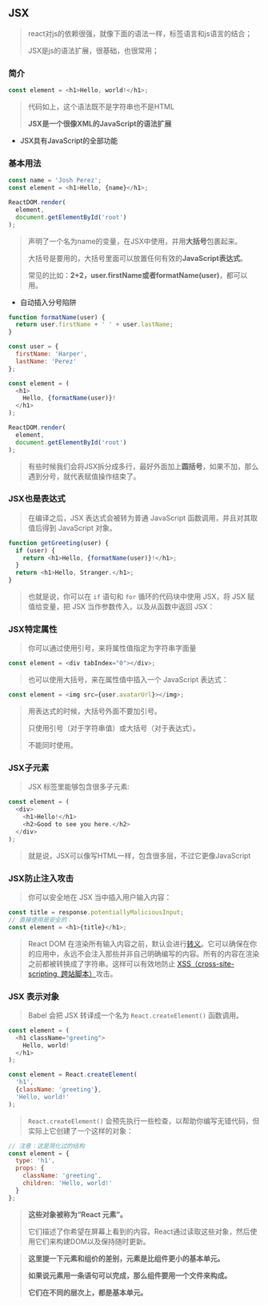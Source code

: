 ## JSX

> react对js的依赖很强，就像下面的语法一样，标签语言和js语言的结合；
>
> JSX是js的语法扩展，很基础，也很常用；

### 简介

```js
const element = <h1>Hello, world!</h1>;
```

> 代码如上，这个语法既不是字符串也不是HTML
>
> **JSX是一个很像XML的JavaScript的语法扩展**

- JSX具有JavaScript的全部功能

### 基本用法

```js
const name = 'Josh Perez';
const element = <h1>Hello, {name}</h1>;

ReactDOM.render(
  element,
  document.getElementById('root')
);
```

> 声明了一个名为name的变量，在JSX中使用，并用**大括号**包裹起来。
>
> 大括号是要用的，大括号里面可以放置任何有效的**JavaScript表达式**。
>
> 常见的比如：**2+2，user.firstName或者formatName(user)**，都可以用。

- 自动插入分号陷阱

```js
function formatName(user) {
  return user.firstName + ' ' + user.lastName;
}

const user = {
  firstName: 'Harper',
  lastName: 'Perez'
};

const element = (
  <h1>
    Hello, {formatName(user)}!
  </h1>
);

ReactDOM.render(
  element,
  document.getElementById('root')
);
```

> 有些时候我们会将JSX拆分成多行，最好外面加上**圆括号**，如果不加，那么遇到分号，就代表赋值操作结束了。

### JSX也是表达式

> 在编译之后，JSX 表达式会被转为普通 JavaScript 函数调用，并且对其取值后得到 JavaScript 对象。

```js
function getGreeting(user) {
  if (user) {
    return <h1>Hello, {formatName(user)}!</h1>;
  }
  return <h1>Hello, Stranger.</h1>;
}

```

> 也就是说，你可以在 `if` 语句和 `for` 循环的代码块中使用 JSX，将 JSX 赋值给变量，把 JSX 当作参数传入，以及从函数中返回 JSX：

### JSX特定属性

> 你可以通过使用引号，来将属性值指定为字符串字面量

```js
const element = <div tabIndex="0"></div>;
```

> 也可以使用大括号，来在属性值中插入一个 JavaScript 表达式：

```js
const element = <img src={user.avatarUrl}></img>;
```

> 用表达式的时候，大括号外面不要加引号。
>
> 只使用引号（对于字符串值）或大括号（对于表达式）。
>
> 不能同时使用。

### JSX子元素

> JSX 标签里能够包含很多子元素:

```js
const element = (
  <div>
    <h1>Hello!</h1>
    <h2>Good to see you here.</h2>
  </div>
);
```

> 就是说，JSX可以像写HTML一样，包含很多层，不过它更像JavaScript

### JSX防止注入攻击

> 你可以安全地在 JSX 当中插入用户输入内容：

```js
const title = response.potentiallyMaliciousInput;
// 直接使用是安全的：
const element = <h1>{title}</h1>;
```

> React DOM 在渲染所有输入内容之前，默认会进行[转义](https://stackoverflow.com/questions/7381974/which-characters-need-to-be-escaped-on-html)。它可以确保在你的应用中，永远不会注入那些并非自己明确编写的内容。所有的内容在渲染之前都被转换成了字符串。这样可以有效地防止 [XSS（cross-site-scripting, 跨站脚本）](https://en.wikipedia.org/wiki/Cross-site_scripting)攻击。

### JSX 表示对象

> Babel 会把 JSX 转译成一个名为 `React.createElement()` 函数调用。

```js
const element = (
  <h1 className="greeting">
    Hello, world!
  </h1>
);
```

```js
const element = React.createElement(
  'h1',
  {className: 'greeting'},
  'Hello, world!'
);
```

> `React.createElement()` 会预先执行一些检查，以帮助你编写无错代码，但实际上它创建了一个这样的对象：

```js
// 注意：这是简化过的结构
const element = {
  type: 'h1',
  props: {
    className: 'greeting',
    children: 'Hello, world!'
  }
};
```

> **这些对象被称为“React 元素”。**
>
> 它们描述了你希望在屏幕上看到的内容。React通过读取这些对象，然后使用它们来构建DOM以及保持随时更新。

> **这里提一下元素和组价的差别，元素是比组件更小的基本单元。**
>
> **如果说元素用一条语句可以完成，那么组件要用一个文件来构成。**
>
> **它们在不同的层次上，都是基本单元。**

